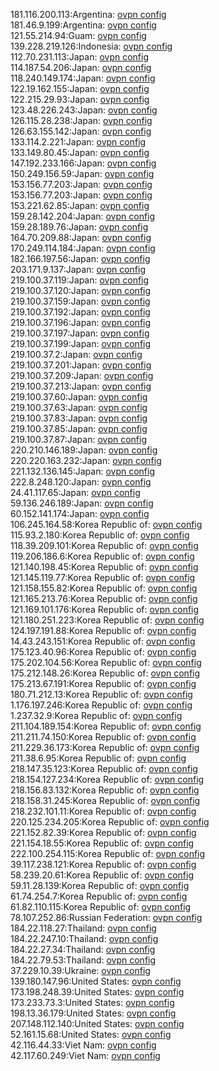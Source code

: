 181.116.200.113:Argentina: [ovpn config](vpn/181_116_200_113.ovpn)  
181.46.9.199:Argentina: [ovpn config](vpn/181_46_9_199.ovpn)  
121.55.214.94:Guam: [ovpn config](vpn/121_55_214_94.ovpn)  
139.228.219.126:Indonesia: [ovpn config](vpn/139_228_219_126.ovpn)  
112.70.231.113:Japan: [ovpn config](vpn/112_70_231_113.ovpn)  
114.187.54.206:Japan: [ovpn config](vpn/114_187_54_206.ovpn)  
118.240.149.174:Japan: [ovpn config](vpn/118_240_149_174.ovpn)  
122.19.162.155:Japan: [ovpn config](vpn/122_19_162_155.ovpn)  
122.215.29.93:Japan: [ovpn config](vpn/122_215_29_93.ovpn)  
123.48.226.243:Japan: [ovpn config](vpn/123_48_226_243.ovpn)  
126.115.28.238:Japan: [ovpn config](vpn/126_115_28_238.ovpn)  
126.63.155.142:Japan: [ovpn config](vpn/126_63_155_142.ovpn)  
133.114.2.221:Japan: [ovpn config](vpn/133_114_2_221.ovpn)  
133.149.80.45:Japan: [ovpn config](vpn/133_149_80_45.ovpn)  
147.192.233.166:Japan: [ovpn config](vpn/147_192_233_166.ovpn)  
150.249.156.59:Japan: [ovpn config](vpn/150_249_156_59.ovpn)  
153.156.77.203:Japan: [ovpn config](vpn/153_156_77_203.ovpn)  
153.156.77.203:Japan: [ovpn config](vpn/153_156_77_203.ovpn)  
153.221.62.85:Japan: [ovpn config](vpn/153_221_62_85.ovpn)  
159.28.142.204:Japan: [ovpn config](vpn/159_28_142_204.ovpn)  
159.28.189.76:Japan: [ovpn config](vpn/159_28_189_76.ovpn)  
164.70.209.88:Japan: [ovpn config](vpn/164_70_209_88.ovpn)  
170.249.114.184:Japan: [ovpn config](vpn/170_249_114_184.ovpn)  
182.166.197.56:Japan: [ovpn config](vpn/182_166_197_56.ovpn)  
203.171.9.137:Japan: [ovpn config](vpn/203_171_9_137.ovpn)  
219.100.37.119:Japan: [ovpn config](vpn/219_100_37_119.ovpn)  
219.100.37.120:Japan: [ovpn config](vpn/219_100_37_120.ovpn)  
219.100.37.159:Japan: [ovpn config](vpn/219_100_37_159.ovpn)  
219.100.37.192:Japan: [ovpn config](vpn/219_100_37_192.ovpn)  
219.100.37.196:Japan: [ovpn config](vpn/219_100_37_196.ovpn)  
219.100.37.197:Japan: [ovpn config](vpn/219_100_37_197.ovpn)  
219.100.37.199:Japan: [ovpn config](vpn/219_100_37_199.ovpn)  
219.100.37.2:Japan: [ovpn config](vpn/219_100_37_2.ovpn)  
219.100.37.201:Japan: [ovpn config](vpn/219_100_37_201.ovpn)  
219.100.37.209:Japan: [ovpn config](vpn/219_100_37_209.ovpn)  
219.100.37.213:Japan: [ovpn config](vpn/219_100_37_213.ovpn)  
219.100.37.60:Japan: [ovpn config](vpn/219_100_37_60.ovpn)  
219.100.37.63:Japan: [ovpn config](vpn/219_100_37_63.ovpn)  
219.100.37.83:Japan: [ovpn config](vpn/219_100_37_83.ovpn)  
219.100.37.85:Japan: [ovpn config](vpn/219_100_37_85.ovpn)  
219.100.37.87:Japan: [ovpn config](vpn/219_100_37_87.ovpn)  
220.210.146.189:Japan: [ovpn config](vpn/220_210_146_189.ovpn)  
220.220.163.232:Japan: [ovpn config](vpn/220_220_163_232.ovpn)  
221.132.136.145:Japan: [ovpn config](vpn/221_132_136_145.ovpn)  
222.8.248.120:Japan: [ovpn config](vpn/222_8_248_120.ovpn)  
24.41.117.65:Japan: [ovpn config](vpn/24_41_117_65.ovpn)  
59.136.246.189:Japan: [ovpn config](vpn/59_136_246_189.ovpn)  
60.152.141.174:Japan: [ovpn config](vpn/60_152_141_174.ovpn)  
106.245.164.58:Korea Republic of: [ovpn config](vpn/106_245_164_58.ovpn)  
115.93.2.180:Korea Republic of: [ovpn config](vpn/115_93_2_180.ovpn)  
118.39.209.101:Korea Republic of: [ovpn config](vpn/118_39_209_101.ovpn)  
119.206.186.6:Korea Republic of: [ovpn config](vpn/119_206_186_6.ovpn)  
121.140.198.45:Korea Republic of: [ovpn config](vpn/121_140_198_45.ovpn)  
121.145.119.77:Korea Republic of: [ovpn config](vpn/121_145_119_77.ovpn)  
121.158.155.82:Korea Republic of: [ovpn config](vpn/121_158_155_82.ovpn)  
121.165.213.76:Korea Republic of: [ovpn config](vpn/121_165_213_76.ovpn)  
121.169.101.176:Korea Republic of: [ovpn config](vpn/121_169_101_176.ovpn)  
121.180.251.223:Korea Republic of: [ovpn config](vpn/121_180_251_223.ovpn)  
124.197.191.88:Korea Republic of: [ovpn config](vpn/124_197_191_88.ovpn)  
14.43.243.151:Korea Republic of: [ovpn config](vpn/14_43_243_151.ovpn)  
175.123.40.96:Korea Republic of: [ovpn config](vpn/175_123_40_96.ovpn)  
175.202.104.56:Korea Republic of: [ovpn config](vpn/175_202_104_56.ovpn)  
175.212.148.26:Korea Republic of: [ovpn config](vpn/175_212_148_26.ovpn)  
175.213.67.191:Korea Republic of: [ovpn config](vpn/175_213_67_191.ovpn)  
180.71.212.13:Korea Republic of: [ovpn config](vpn/180_71_212_13.ovpn)  
1.176.197.246:Korea Republic of: [ovpn config](vpn/1_176_197_246.ovpn)  
1.237.32.9:Korea Republic of: [ovpn config](vpn/1_237_32_9.ovpn)  
211.104.189.154:Korea Republic of: [ovpn config](vpn/211_104_189_154.ovpn)  
211.211.74.150:Korea Republic of: [ovpn config](vpn/211_211_74_150.ovpn)  
211.229.36.173:Korea Republic of: [ovpn config](vpn/211_229_36_173.ovpn)  
211.38.6.95:Korea Republic of: [ovpn config](vpn/211_38_6_95.ovpn)  
218.147.35.123:Korea Republic of: [ovpn config](vpn/218_147_35_123.ovpn)  
218.154.127.234:Korea Republic of: [ovpn config](vpn/218_154_127_234.ovpn)  
218.156.83.132:Korea Republic of: [ovpn config](vpn/218_156_83_132.ovpn)  
218.158.31.245:Korea Republic of: [ovpn config](vpn/218_158_31_245.ovpn)  
218.232.101.11:Korea Republic of: [ovpn config](vpn/218_232_101_11.ovpn)  
220.125.234.205:Korea Republic of: [ovpn config](vpn/220_125_234_205.ovpn)  
221.152.82.39:Korea Republic of: [ovpn config](vpn/221_152_82_39.ovpn)  
221.154.18.55:Korea Republic of: [ovpn config](vpn/221_154_18_55.ovpn)  
222.100.254.115:Korea Republic of: [ovpn config](vpn/222_100_254_115.ovpn)  
39.117.238.121:Korea Republic of: [ovpn config](vpn/39_117_238_121.ovpn)  
58.239.20.61:Korea Republic of: [ovpn config](vpn/58_239_20_61.ovpn)  
59.11.28.139:Korea Republic of: [ovpn config](vpn/59_11_28_139.ovpn)  
61.74.254.7:Korea Republic of: [ovpn config](vpn/61_74_254_7.ovpn)  
61.82.110.115:Korea Republic of: [ovpn config](vpn/61_82_110_115.ovpn)  
78.107.252.86:Russian Federation: [ovpn config](vpn/78_107_252_86.ovpn)  
184.22.118.27:Thailand: [ovpn config](vpn/184_22_118_27.ovpn)  
184.22.247.10:Thailand: [ovpn config](vpn/184_22_247_10.ovpn)  
184.22.27.34:Thailand: [ovpn config](vpn/184_22_27_34.ovpn)  
184.22.79.53:Thailand: [ovpn config](vpn/184_22_79_53.ovpn)  
37.229.10.39:Ukraine: [ovpn config](vpn/37_229_10_39.ovpn)  
139.180.147.96:United States: [ovpn config](vpn/139_180_147_96.ovpn)  
173.198.248.39:United States: [ovpn config](vpn/173_198_248_39.ovpn)  
173.233.73.3:United States: [ovpn config](vpn/173_233_73_3.ovpn)  
198.13.36.179:United States: [ovpn config](vpn/198_13_36_179.ovpn)  
207.148.112.140:United States: [ovpn config](vpn/207_148_112_140.ovpn)  
52.161.15.68:United States: [ovpn config](vpn/52_161_15_68.ovpn)  
42.116.44.33:Viet Nam: [ovpn config](vpn/42_116_44_33.ovpn)  
42.117.60.249:Viet Nam: [ovpn config](vpn/42_117_60_249.ovpn)  

